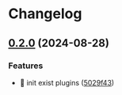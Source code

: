# Changelog

## [0.2.0](https://github.com/Aimerny/MCDRPlugins/compare/kook_api-v0.1.4...kook_api-v0.2.0) (2024-08-28)


### Features

* :tada: init exist plugins ([5029f43](https://github.com/Aimerny/MCDRPlugins/commit/5029f430f3a376878270a08124a73cad63af7bc5))
